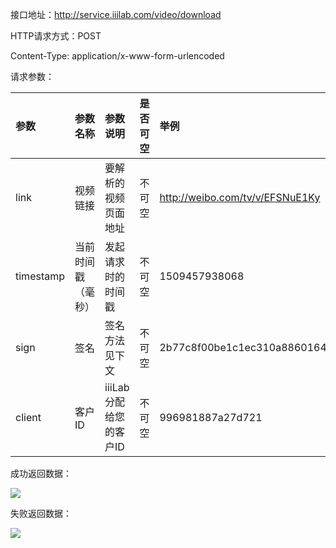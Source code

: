 接口地址：http://service.iiilab.com/video/download

HTTP请求方式：POST

Content-Type: application/x-www-form-urlencoded

请求参数：

参数|参数名称|参数说明|是否可空|举例
:---|:---|:---|:---|:---
link|视频链接|要解析的视频页面地址|不可空|http://weibo.com/tv/v/EFSNuE1Ky
timestamp|当前时间戳（毫秒）|发起请求时的时间戳|不可空|1509457938068
sign|签名|签名方法见下文|不可空|2b77c8f00be1c1ec310a8860164835a6
client|客户ID|iiiLab分配给您的客户ID|不可空|996981887a27d721

成功返回数据：

![](https://raw.githubusercontent.com/iiiLab/video-api/master/img/common_succ.png)

失败返回数据：

![](https://raw.githubusercontent.com/iiiLab/video-api/master/img/common_fail.png)


